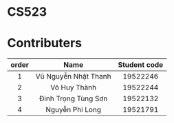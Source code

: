 # CS523
# Contributers
| order | Name | Student code |
|:-----:|:----:|:------------:|
| 1 | Vũ Nguyễn Nhật Thanh | 19522246 |
| 2 | Võ Huy Thành | 19522244 |
| 3 | Đinh Trọng Tùng Sơn | 19522132 |
| 4 | Nguyễn Phi Long | 19521791 |
